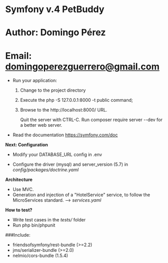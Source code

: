 # Symfony v.4 PetBuddy

# Author: Domingo Pérez 
# Email: <domingoperezguerrero@gmail.com> 



  * Run your application:
    1. Change to the project directory
    2. Execute the php -S 127.0.0.1:8000 -t public command;
    3. Browse to the http://localhost:8000/ URL.

       Quit the server with CTRL-C.
       Run composer require server --dev for a better web server.

  * Read the documentation https://symfony.com/doc


 __Next: Configuration__


  * Modify your DATABASE_URL config in .env

  * Configure the driver (mysql) and
    server_version (5.7) in _config/packages/doctrine.yaml_

 __Architecture__
 
  * Use MVC.
  * Generation and injection of a "HotelService" service, to follow the MicroServices standard. 
    --> _services.yaml_


 __How to test?__


  * Write test cases in the _tests/_ folder
  * Run php bin/phpunit



###Include:
*  friendsofsymfony/rest-bundle (>=2.2)
*  jms/serializer-bundle (>=2.0)
*  nelmio/cors-bundle (1.5.4)
